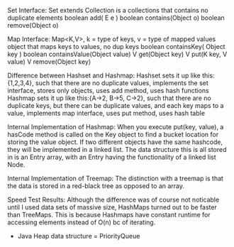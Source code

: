Set Interface:
	Set<E> extends Collection<E>
	is a collections that contains no duplicate elements
	boolean add( E e )
	boolean contains(Object o)
	boolean remove(Object o)

Map Interface:
	Map<K,V>, k = type of keys, v = type of mapped values
	object that maps keys to values, no dup keys
	boolean containsKey( Object key )
	boolean containsValue(Object value)
	V get(Object key)
	V put(K key, V value)
	V remove(Object key)

Difference between Hashset and Hashmap:
	Hashset sets it up like this: {1,2,3,4}, such that there are no duplicate values, implements the set interface, stores only objects, uses add method, uses hash functions
	Hashmap sets it up like this:{A->2, B->5, C->2}, such that there are no duplicate keys, but there can be duplicate values, and each key maps to a value, implements map interface, uses put method, uses hash table


Internal Implementation of Hashmap:
	When you execute put(key, value), a hasCode method is called on the Key object to find a bucket location for storing the value object.  If two different objects have the same hashcode, they will be implemented in a linked list.  The data structure this is all stored in is an Entry array, with an Entry having the functionality of a linked list Node.

Internal Implementation of Treemap:
	The distinction with a treemap is that the data is stored in a red-black tree as opposed to an array.

Speed Test Results:
	Although the difference was of course not noticable until I used data sets of massive size, HashMaps turned out to be faster than TreeMaps.  This is because Hashmaps have constant runtime for accessing elements instead of O(n) bc of iterating.

- Java Heap data structure = PriorityQueue


